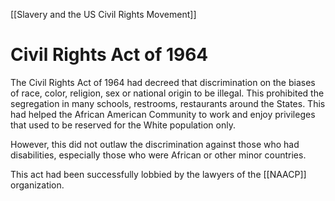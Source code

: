 [[Slavery and the US Civil Rights Movement]]
# Civil Rights Act of 1964
The Civil Rights Act of 1964 had decreed that discrimination on the biases of race, color, religion, sex or national origin to be illegal. This prohibited the segregation in many schools, restrooms, restaurants around the States. This had helped the African American Community to work and enjoy privileges that used to be reserved for the White population only. 

However, this did not outlaw the discrimination against those who had disabilities, especially those who were African or other minor countries. 

This act had been successfully lobbied by the lawyers of the [[NAACP]] organization.